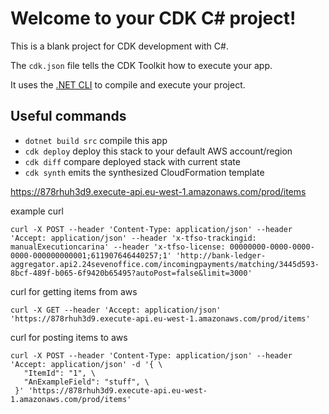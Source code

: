 # Welcome to your CDK C# project!

This is a blank project for CDK development with C#.

The `cdk.json` file tells the CDK Toolkit how to execute your app.

It uses the [.NET CLI](https://docs.microsoft.com/dotnet/articles/core/) to compile and execute your project.

## Useful commands

* `dotnet build src` compile this app
* `cdk deploy`       deploy this stack to your default AWS account/region
* `cdk diff`         compare deployed stack with current state
* `cdk synth`        emits the synthesized CloudFormation template

https://878rhuh3d9.execute-api.eu-west-1.amazonaws.com/prod/items


example curl 
```shell
curl -X POST --header 'Content-Type: application/json' --header 'Accept: application/json' --header 'x-tfso-trackingid: manualExecutioncarina' --header 'x-tfso-license: 00000000-0000-0000-0000-000000000001;611907646440257;1' 'http://bank-ledger-aggregator.api2.24sevenoffice.com/incomingpayments/matching/3445d593-8bcf-489f-b065-6f9420b65495?autoPost=false&limit=3000' 

```

curl for getting items from aws

```shell 
curl -X GET --header 'Accept: application/json' 'https://878rhuh3d9.execute-api.eu-west-1.amazonaws.com/prod/items'
```

curl for posting items to aws

```shell 
curl -X POST --header 'Content-Type: application/json' --header 'Accept: application/json' -d '{ \ 
   "ItemId": "1", \ 
   "AnExampleField": "stuff", \ 
 }' 'https://878rhuh3d9.execute-api.eu-west-1.amazonaws.com/prod/items'
```

